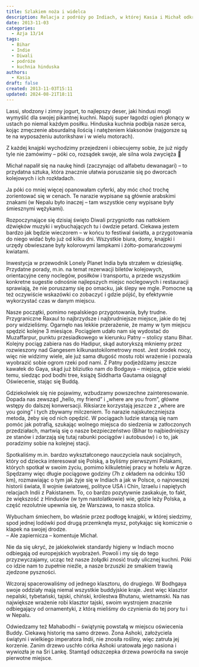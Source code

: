 ```yaml
---
title: Szlakiem noża i widelca
description: Relacja z podróży po Indiach, w której Kasia i Michał odkrywają hinduską kuchnię, kulturę oraz przygotowania do święta Diwali. Opisują swoje doświadczenia związane z podróżowaniem po Biharze, spotkaniami z lokalnymi mieszkańcami oraz zwiedzaniem Bodhgaya.
date: 2013-11-03
categories:
  - Azja 13/14
tags:
  - Bihar
  - Indie
  - Diwali
  - podróże
  - kuchnia hinduska
authors:
  - Kasia
draft: false
created: 2013-11-03T15:11
updated: 2024-08-21T18:11
---
```

Lassi, słodzony i zimny jogurt, to najlepszy deser, jaki hindusi mogli wymyślić dla swojej pikantnej kuchni. Napój super łagodzi ogień płonący w ustach po niemal każdym posiłku. Hinduska kuchnia podbija nasze serca, kojąc zmęczenie absurdalną ilością i natężeniem klaksonów (najgorsze są te na wyposażeniu autorikshaw i w wielu motorach).

Z każdej knajpki wychodzimy przejedzeni i obiecujemy sobie, że już nigdy tyle nie zamówimy – póki co, rozsądek swoje, ale silna wola zwycięża 🙂

Michał napalił się na naukę hindi (zaczynając od alfabetu dewanagari) – to przydatna sztuka, która znacznie ułatwia poruszanie się po dworcach kolejowych i ich rozkładach.

Ja póki co mniej więcej opanowałam cyferki, aby móc choć trochę zorientować się w cenach. Te narazie wypisane są głównie arabskimi znakami (w Nepalu było inaczej – tam wszystkie ceny wypisane były śmiesznymi wężykami).

Rozpoczynające się dzisiaj święto Diwali przygniotło nas natłokiem dźwięków muzyki i wybuchających tu i ówdzie petard. Ciekawa jestem bardzo jak będzie wieczorem – w końcu to festiwal światła, a przygotowania do niego widać było już od kilku dni. Wszystkie biura, domy, knajpki i urzędy obwieszane były kolorowymi lampkami i żółto-pomarańczowymi kwiatami.

Inwestycja w przewodnik Lonely Planet India była strzałem w dziesiątkę. Przydatne porady, m.in. na temat rezerwacji biletów kolejowych, orientacyjne ceny noclegów, posiłków i transportu, a przede wszystkim konkretne sugestie odnośnie najlepszych miejsc noclegowych i restauracji sprawiają, że nie poruszamy się po omacku, jak ślepy we mgle. Pomocne są też oczywiście wskazówki co zobaczyć i gdzie pójść, by efektywnie wykorzystać czas w danym miejscu.

Nasze początki, pomimo nepalskiego przygotowania, były trudne. Przygraniczne Raxaul to najbrzydsze i najbrudniejsze miejsce, jakie do tej pory widzieliśmy. Ogarnęło nas lekkie przerażenie, że mamy w tym miejscu spędzić kolejne 3 miesiące. Pociągiem udało nam się wydostać do Muzaffarpur, punktu przesiadkowego w kierunku Patny – stolicy stanu Bihar. Kolejny pociąg zabiera nas do Hadipur, skąd autorykszą mkniemy przez rozwieszony nad Gangesem kilkunastokilometrowy most. Jest środek nocy, więc nie widzimy wiele, ale już sama długość mostu robi wrażenie i pozwala wyobrazić sobie ogrom rzeki pod nami. Z Patny podjeżdżamy jeszcze kawałek do Gaya, skąd już bliziutko nam do Bodgaya – miejsca, gdzie wieki temu, siedząc pod bodhi tree, książę Siddharta Gautama osiągnął Oświecenie, stając się Buddą.

Gdziekolwiek się nie pojawimy, wzbudzamy powszechne zainteresowanie. Dopada nas zewsząd „hello, my friend” i „where are you from”, główne wstępy do dalszej konwersacji. Riksiarze korzystają jeszcze z „where are you going” i tych zbywamy milczeniem. To narazie najskuteczniejsza metoda, żeby się od nich opędzić. W pociągach ludzie starają się nam pomóc jak potrafią, szukając wolnego miejsca do siedzenia w zatłoczonych przedziałach, martwią się o nasze bezpieczeństwo (Bihar to najbiedniejszy ze stanów i zdarzają się tutaj rabunki pociągów i autobusów) i o to, jak poradzimy sobie na kolejnej stacji.

Spotkaliśmy m.in. bardzo wykształconego nauczyciela nauk socjalnych, który od dziecka interesował się Polską, a byliśmy pierwszymi Polakami, których spotkał w swoim życiu, pomimo kilkuletniej pracy w hotelu w Agrze. Spędzamy więc długie pociągowe godziny (7h z okładem na odcinku 130 km), rozmawiając o tym jak żyje się w Indiach a jak w Polsce, o najnowszej historii świata, II wojnie światowej, polityce USA i Chin, Izraelu i napiętych relacjach Indii z Pakistanem. To, co bardzo pozytywnie zaskakuje, to fakt, że większość z Hindusów (w tym nastolatkowie) wie, gdzie leży Polska, a część rezolutnie upewnia się, że Warszawa, to nasza stolica.

Wybucham śmiechem, bo właśnie przez podłogę knajpki, w której siedzimy, spod jednej lodówki pod drugą przemknęła mysz, potykając się komicznie o klapek na swojej drodze.  
– Ale zapiernicza – komentuje Michał.

Nie da się ukryć, że jakiekolwiek standardy higieny w Indiach mocno odbiegają od europejskich wyobrażeń. Powoli i my się do tego przyzwyczajamy, ucząc też nasze żołądki znosić trudy ulicznej kuchni. Póki co idzie nam to zupełnie nieźle, a nasze brzuszki ze smakiem trawią zjedzone pyszności.

Wczoraj spacerowaliśmy od jednego klasztoru, do drugiego. W Bodhgaya swoje oddziały mają niemal wszystkie buddyjskie kraje. Jest więc klasztor nepalski, tybetański, tajski, chiński, królestwa Bhutanu, wietnamski. Na nas największe wrażenie robi klasztor tajski, swoim wystrojem znacznie odbiegający od ornamentyki, z którą mieliśmy do czynienia do tej pory tu i w Nepalu.

Odwiedzamy też Mahabodhi – świątynię powstałą w miejscu oświecenia Buddy. Ciekawą historię ma samo drzewo. Żona Ashoki, założyciela świątyni i wielkiego imperatora Indii, nie znosiła rośliny, więc zatruła jej korzenie. Zanim drzewo uschło córka Ashoki uratowała jego nasiona i wywiozła je na Sri Lankę. Stamtąd odszczepka drzewa powróciła na swoje pierwotne miejsce.